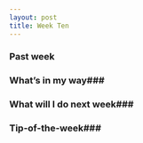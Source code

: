 ```yaml
---
layout: post
title: Week Ten
---
```


### Past week

### What’s in my way###

### What will I do next week###

### Tip-of-the-week###

